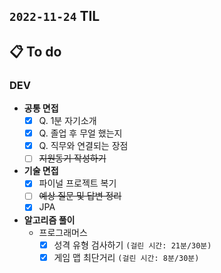 ## `2022-11-24` TIL

## 📋 To do

### DEV

+ **공통 면접**
  + [x] Q. 1분 자기소개
  + [x] Q. 졸업 후 무얼 했는지
  + [x] Q. 직무와 연결되는 장점
  + [ ] ~~지원동기 작성하기~~

+ **기술 면접**
  + [x] 파이널 프로젝트 복기
  + [ ] ~~예상 질문 및 답변 정리~~
  + [x] JPA

+ **알고리즘 풀이**
  + 프로그래머스
    + [x] 성격 유형 검사하기 `(걸린 시간: 21분/30분)`
    + [x] 게임 맵 최단거리 `(걸린 시간: 8분/30분)`